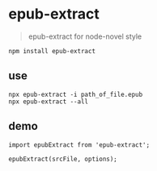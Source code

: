 # epub-extract

> epub-extract for node-novel style

`npm install epub-extract`

## use

```
npx epub-extract -i path_of_file.epub
npx epub-extract --all
```

## demo

```
import epubExtract from 'epub-extract';

epubExtract(srcFile, options);
```
